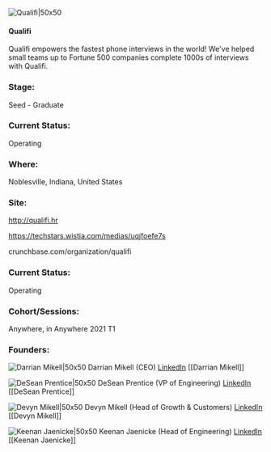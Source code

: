 

![Qualifi|50x50](https://apimg.techstars.com/connect/images/image_files/5fe3ae2349b4e0000800001f/original/Koala_Head.png)

#### Qualifi
Qualifi empowers the fastest phone interviews in the world! We've helped small teams up to Fortune 500 companies complete 1000s of interviews with Qualifi.

### Stage: 
Seed - Graduate 

### Current Status: 
Operating

### Where:
Noblesville, Indiana, United States

### Site:
http://qualifi.hr

https://techstars.wistia.com/medias/uqjfoefe7s

crunchbase.com/organization/qualifi

### Current Status: 
Operating

### Cohort/Sessions: 
Anywhere, in Anywhere 2021 T1

### Founders: 

![Darrian Mikell|50x50](https://apimg.techstars.com/connect/images/image_files/5fe3ad6c63138d0024000016/original/design-cb1792ac-a785-4df4-aac4-215a4077070f.png) Darrian Mikell (CEO) [LinkedIn](https://linkedin.com/in/darrianmikell) [[Darrian Mikell]]

![DeSean Prentice|50x50](https://apimg.techstars.com/connect/images/image_files/5ffb5308d96387000900000e/original/headshot.jpeg) DeSean Prentice (VP of Engineering) [LinkedIn](https://linkedin.com/in/desean-prentice-1a272b83) [[DeSean Prentice]]

![Devyn Mikell|50x50](https://apimg.techstars.com/connect/images/image_files/5ffca6a4cd76030008000016/original/design-731550bc-5ccb-49f2-85a1-982007ee92c9_%281%29.png) Devyn Mikell (Head of Growth & Customers) [LinkedIn](https://linkedin.com/in/devynmikell) [[Devyn Mikell]]

![Keenan Jaenicke|50x50](http://s3.amazonaws.com/ts-accel-connect-uploads/images/image_files/600aecd86087400009000053/original/qualifi_me.png) Keenan Jaenicke (Head of Engineering) [LinkedIn](https://linkedin.com/in/keenanjae) [[Keenan Jaenicke]]


